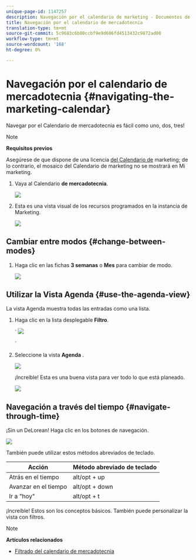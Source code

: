 ```yaml
---
unique-page-id: 1147257
description: Navegación por el calendario de marketing - Documentos de marketing - Documentación del producto
title: Navegación por el calendario de mercadotecnia
translation-type: tm+mt
source-git-commit: 5c9683c6b00ccbf9e9d606fd4513432c9872ad00
workflow-type: tm+mt
source-wordcount: '168'
ht-degree: 0%

---
```



# Navegación por el calendario de mercadotecnia {#navigating-the-marketing-calendar}

Navegar por el Calendario de mercadotecnia es fácil como uno, dos, tres!

>[!NOTE]
>
>**Requisitos previos**
>
>Asegúrese de que dispone de una licencia [del Calendario de](issue-revoke-a-marketing-calendar-license.md) marketing; de lo contrario, el mosaico del Calendario de marketing no se mostrará en Mi marketing.

1. Vaya al Calendario **de mercadotecnia**.

   ![](assets/2017-05-10-15-30-47.png)

1. Esta es una vista visual de los recursos programados en la instancia de Marketing.

   ![](assets/image2014-9-15-16-3a44-3a22.png)

## Cambiar entre modos {#change-between-modes}

1. Haga clic en las fichas **3 semanas** o **Mes** para cambiar de modo.

   ![](assets/image2014-9-15-16-3a46-3a16.png)

## Utilizar la Vista Agenda {#use-the-agenda-view}

La vista Agenda muestra todas las entradas como una lista.

1. Haga clic en la lista desplegable **Filtro**.

   ` ![](assets/image2014-9-26-10-3a29-3a6.png)

   `

1. Seleccione la vista **Agenda** .

   ![](assets/image2014-9-26-10-3a29-3a36.png)

   ¡Increíble! Esta es una buena vista para ver todo lo que está planeado.

   ![](assets/image2014-9-26-10-3a30-3a9.png)

## Navegación a través del tiempo {#navigate-through-time}

¡Sin un DeLorean! Haga clic en los botones de navegación.

![](assets/image2014-9-26-10-3a31-3a25.png)

También puede utilizar estos métodos abreviados de teclado.

| Acción | Método abreviado de teclado |
|---|---|
| Atrás en el tiempo | alt/opt + up |
| Avanzar en el tiempo | alt/opt + down |
| Ir a &quot;hoy&quot; | alt/opt + t |

¡Increíble! Estos son los conceptos básicos. También puede personalizar la vista con filtros.

>[!NOTE]
>
>**Artículos relacionados**
>
>* [Filtrado del calendario de mercadotecnia](../../../../product-docs/core-marketo-concepts/marketing-calendar/working-with-the-calendar/filtering-the-marketing-calendar.md)

